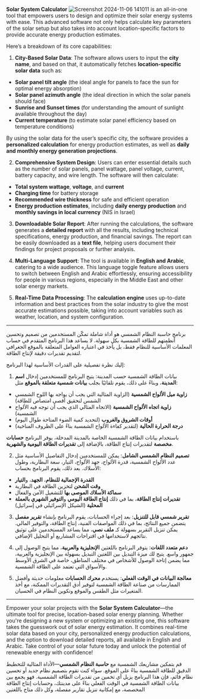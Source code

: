 
**Solar System Calculator** ![Screenshot 2024-11-06 141011](https://github.com/user-attachments/assets/3dd8a435-b867-4b60-b537-e3e8203267a7)
is an all-in-one tool that empowers users to design and optimize their solar energy systems with ease. This advanced software not only helps calculate key parameters of the solar setup
but also takes into account location-specific factors to provide accurate energy production estimates.

Here’s a breakdown of its core capabilities:

1. **City-Based Solar Data**:
The software allows users to input the **city name**, and based on that, it automatically fetches **location-specific solar data** such as:
- **Solar panel tilt angle** (the ideal angle for panels to face the sun for optimal energy absorption)
- **Solar panel azimuth angle** (the ideal direction in which the solar panels should face)
- **Sunrise and Sunset times** (for understanding the amount of sunlight available throughout the day)
- **Current temperature** (to estimate solar panel efficiency based on temperature conditions)

By using the solar data for the user’s specific city, the software provides a **personalized calculation** for energy production estimates, as well as **daily and monthly energy generation projections**.

2. **Comprehensive System Design**:
Users can enter essential details such as the number of solar panels, panel wattage, panel voltage, current, battery capacity, and wire length. The software will then calculate:
- **Total system wattage**, **voltage**, and **current**
- **Charging time** for battery storage
- **Recommended wire thickness** for safe and efficient operation
- **Energy production estimates**, including **daily energy production** and **monthly savings in local currency** (NIS in Israel)

3. **Downloadable Solar Report**:
After running the calculations, the software generates a **detailed report** with all the results, including technical specifications, energy production, and financial savings.
 The report can be easily downloaded as a **text file**, helping users document their findings for project proposals or further analysis.

5. **Multi-Language Support**:
The tool is available in **English and Arabic**, catering to a wide audience. This language toggle feature allows users to switch between English and Arabic effortlessly,
ensuring accessibility for people in various regions, especially in the Middle East and other solar energy markets.

7. **Real-Time Data Processing**:
The **calculation engine** uses up-to-date information and best practices from the solar industry to give the most accurate estimations possible, taking into account variables such as weather, location, and system configuration.

---


برنامج حاسبة النظام الشمسي هو أداة شاملة تمكّن المستخدمين من تصميم وتحسين أنظمتهم للطاقة الشمسية بكل سهولة. لا يساعد هذا البرنامج المتقدم في حساب المعلمات الأساسية للنظام فقط، بل يأخذ في اعتباره العوامل المتعلقة بالموقع الجغرافي لتقديم تقديرات دقيقة لإنتاج الطاقة.

إليك نظرة تفصيلية على القدرات الأساسية لهذا البرنامج:

1. بيانات الطاقة الشمسية حسب المدينة:
يتيح البرنامج للمستخدمين إدخال **اسم المدينة**، وبناءً على ذلك، يقوم تلقائيًا بجلب **بيانات شمسية متعلقة بالموقع** مثل:
- **زاوية ميل الألواح الشمسية** (الزاوية المثالية التي يجب أن يواجه بها اللوح الشمسي الشمس لتحقيق أقصى امتصاص للطاقة)
- **زاوية اتجاه الألواح الشمسية** (الاتجاه المثالي الذي يجب أن توجه فيه الألواح الشمسية)
- **أوقات الشروق والغروب** (لتحديد كمية الضوء المتاحة طوال اليوم)
- **درجة الحرارة الحالية** (لتقدير كفاءة الألواح الشمسية بناءً على الظروف المناخية)

باستخدام بيانات الطاقة الشمسية الخاصة بالمدينة المدخلة، يوفر البرنامج **حسابات مخصصة** لتقديرات إنتاج الطاقة، بالإضافة إلى **تقديرات الطاقة اليومية والشهرية**.

2. **تصميم النظام الشمسي الشامل**:
يمكن للمستخدمين إدخال التفاصيل الأساسية مثل عدد الألواح الشمسية، قدرة الألواح، جهد الألواح، التيار، سعة البطارية، وطول الأسلاك. بعد ذلك، يقوم البرنامج بحساب:
- **القدرة الإجمالية للنظام**، **الجهد**، و**التيار**
- **وقت الشحن** لتخزين الطاقة في البطارية
- **سماكة الأسلاك الموصى بها** للتشغيل الآمن والفعال
- **تقديرات إنتاج الطاقة**، بما في ذلك **إنتاج الطاقة اليومي** و**التوفير الشهري بالعملة المحلية** (الشيكل الإسرائيلي في إسرائيل)

3. **تقرير شمسي قابل للتنزيل**:
بعد إجراء الحسابات، يقوم البرنامج بإنشاء **تقرير مفصل** يتضمن جميع النتائج، بما في ذلك المواصفات الفنية، إنتاج الطاقة، والتوفير المالي. يمكن تنزيل التقرير بسهولة كـ **ملف نصي**، مما يساعد المستخدمين على توثيق نتائجهم لاستخدامها في اقتراحات المشاريع أو التحليل الإضافي.

4. **دعم متعدد اللغات**:
يتوفر البرنامج باللغتين **الإنجليزية والعربية**، مما يتيح الوصول إلى جمهور واسع. يتيح لك ميزة التبديل بين اللغتين التبديل بسهولة بين الإنجليزية والعربية، مما يضمن إتاحة الوصول للأشخاص في مختلف المناطق، خاصة في الشرق الأوسط والأسواق التي تعتمد على الطاقة الشمسية.

5. **معالجة البيانات في الوقت الفعلي**:
يستخدم **محرك الحسابات** معلومات حديثة وأفضل الممارسات من صناعة الطاقة الشمسية لتوفير أدق التقديرات الممكنة، مع أخذ المتغيرات مثل الطقس والموقع وتكوين النظام في الحسبان.

---


Empower your solar projects with the **Solar System Calculator**—the ultimate tool for precise, location-based solar energy planning. Whether you're designing a new system or optimizing an existing one, 
this software takes the guesswork out of solar energy estimation. It combines real-time solar data based on your city, personalized energy production calculations, and the option to download detailed reports,
all available in English and Arabic. Take control of your solar future today and unlock the potential of renewable energy with confidence!

قم بتمكين مشاريعك الشمسية مع **حاسبة النظام الشمسي**—الأداة المثالية للتخطيط الدقيق للطاقة الشمسية بناءً على الموقع. سواء كنت تقوم بتصميم نظام جديد أو تحسين نظام قائم، فإن هذا البرنامج يزيل أي تخمين من تقديرات الطاقة الشمسية. فهو يجمع بين بيانات الطاقة الشمسية في الوقت الفعلي بناءً على مدينتك، وحسابات إنتاج الطاقة المخصصة، مع إمكانية تنزيل تقارير مفصلة، وكل ذلك متاح باللغتين 
